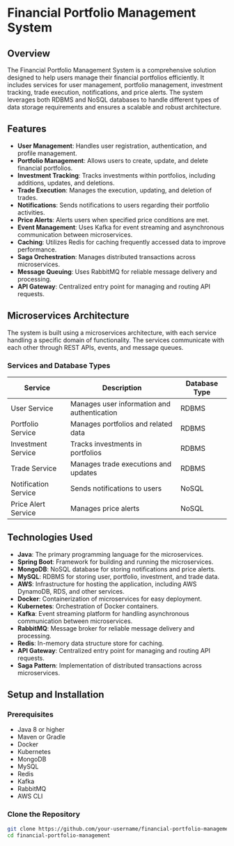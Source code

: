 # Financial Portfolio Management System

## Overview

The Financial Portfolio Management System is a comprehensive solution designed to help users manage their financial portfolios efficiently. It includes services for user management, portfolio management, investment tracking, trade execution, notifications, and price alerts. The system leverages both RDBMS and NoSQL databases to handle different types of data storage requirements and ensures a scalable and robust architecture.

## Features

- **User Management**: Handles user registration, authentication, and profile management.
- **Portfolio Management**: Allows users to create, update, and delete financial portfolios.
- **Investment Tracking**: Tracks investments within portfolios, including additions, updates, and deletions.
- **Trade Execution**: Manages the execution, updating, and deletion of trades.
- **Notifications**: Sends notifications to users regarding their portfolio activities.
- **Price Alerts**: Alerts users when specified price conditions are met.
- **Event Management**: Uses Kafka for event streaming and asynchronous communication between microservices.
- **Caching**: Utilizes Redis for caching frequently accessed data to improve performance.
- **Saga Orchestration**: Manages distributed transactions across microservices.
- **Message Queuing**: Uses RabbitMQ for reliable message delivery and processing.
- **API Gateway**: Centralized entry point for managing and routing API requests.

## Microservices Architecture

The system is built using a microservices architecture, with each service handling a specific domain of functionality. The services communicate with each other through REST APIs, events, and message queues.

### Services and Database Types

| Service               | Description                             | Database Type |
|-----------------------|-----------------------------------------|---------------|
| User Service          | Manages user information and authentication | RDBMS         |
| Portfolio Service     | Manages portfolios and related data     | RDBMS         |
| Investment Service    | Tracks investments in portfolios        | RDBMS         |
| Trade Service         | Manages trade executions and updates    | RDBMS         |
| Notification Service  | Sends notifications to users            | NoSQL         |
| Price Alert Service   | Manages price alerts                    | NoSQL         |

## Technologies Used

- **Java**: The primary programming language for the microservices.
- **Spring Boot**: Framework for building and running the microservices.
- **MongoDB**: NoSQL database for storing notifications and price alerts.
- **MySQL**: RDBMS for storing user, portfolio, investment, and trade data.
- **AWS**: Infrastructure for hosting the application, including AWS DynamoDB, RDS, and other services.
- **Docker**: Containerization of microservices for easy deployment.
- **Kubernetes**: Orchestration of Docker containers.
- **Kafka**: Event streaming platform for handling asynchronous communication between microservices.
- **RabbitMQ**: Message broker for reliable message delivery and processing.
- **Redis**: In-memory data structure store for caching.
- **API Gateway**: Centralized entry point for managing and routing API requests.
- **Saga Pattern**: Implementation of distributed transactions across microservices.

## Setup and Installation

### Prerequisites

- Java 8 or higher
- Maven or Gradle
- Docker
- Kubernetes
- MongoDB
- MySQL
- Redis
- Kafka
- RabbitMQ
- AWS CLI

### Clone the Repository

```sh
git clone https://github.com/your-username/financial-portfolio-management.git
cd financial-portfolio-management
